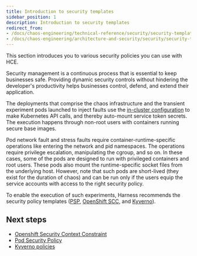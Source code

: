 ```yaml
---
title: Introduction to security templates
sidebar_position: 1
description: Introduction to security templates
redirect_from:
- /docs/chaos-engineering/technical-reference/security/security-templates/introduction
- /docs/chaos-engineering/architecture-and-security/security/security-templates/introduction
---
```


This section introduces you to various security policies you can use with HCE.

Security management is a continuous process that is essential to keep businesses safe. Providing dynamic security controls without hindering the developer's productivity helps businesses control, defend, and extend their application.

The deployments that comprise the chaos infrastructure and the transient experiment pods launched to inject faults use the [in-cluster configuration](https://kubernetes.io/docs/tasks/run-application/access-api-from-pod/) to make Kubernetes API calls, and thereby auto-mount service token secrets. The execution happens through non-root users with containers running secure base images.

Pod network fault and stress faults require container-runtime-specific operations like entering the network and pid namespaces. The operations require privilege escalation, manipulating the cgroup, and so on. In these cases, some of the pods are designed to run with privileged containers and root users. These pods also mount the runtime-specific socket files from the underlying host. However, note that such pods are short-lived (they exist for the duration of chaos) and can be run only if the users equip the service accounts with access to the right security policy.

To enable the execution of such experiments, Harness recommends the security policy templates ([PSP](/docs/chaos-engineering/architecture-and-security/security/security-templates/psp.md), [OpenShift SCC](/docs/chaos-engineering/architecture-and-security/security/security-templates/openshift-scc.md), and [Kyverno](/docs/chaos-engineering/architecture-and-security/security/security-templates/kyverno-policies.md)).

## Next steps

* [Openshift Security Context Constraint](/docs/chaos-engineering/architecture-and-security/security/security-templates/openshift-scc.md)
* [Pod Security Policy](/docs/chaos-engineering/architecture-and-security/security/security-templates/psp.md)
* [Kyverno policies](/docs/chaos-engineering/architecture-and-security/security/security-templates/kyverno-policies.md)